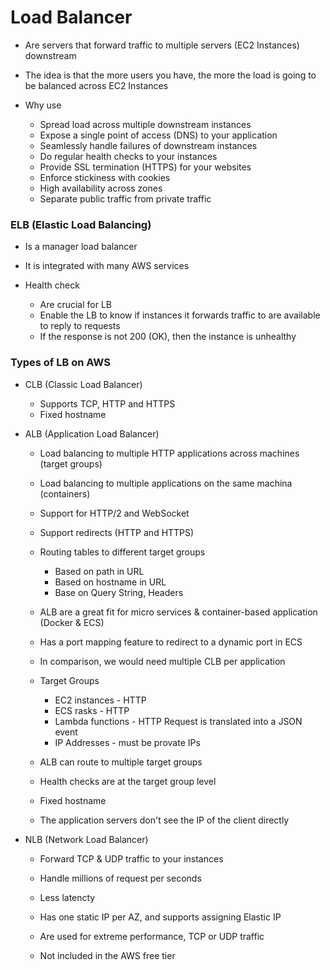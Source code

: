 # Load Balancer
  - Are servers that forward traffic to multiple servers (EC2 Instances) downstream
  - The idea is that the more users you have, the more the load is going to be balanced across EC2 Instances

  - Why use
    - Spread load across multiple downstream instances
    - Expose a single point of access (DNS) to your application
    - Seamlessly handle failures of downstream instances
    - Do regular health checks to your instances
    - Provide SSL termination (HTTPS) for your websites
    - Enforce stickiness with cookies
    - High availability across zones
    - Separate public traffic from private traffic

### ELB (Elastic Load Balancing)
  - Is a manager load balancer
  - It is integrated with many AWS services

  - Health check
    - Are crucial for LB
    - Enable the LB to know if instances it forwards traffic to are available to reply to requests
    - If the response is not 200 (OK), then the instance is unhealthy

### Types of LB on AWS

  - CLB (Classic Load Balancer)
    - Supports TCP, HTTP and HTTPS
    - Fixed hostname
  
  - ALB (Application Load Balancer)
    - Load balancing to multiple HTTP applications across machines (target groups)
    - Load balancing to multiple applications on the same machina (containers)
    - Support for HTTP/2 and WebSocket
    - Support redirects (HTTP and HTTPS)

    - Routing tables to different target groups
      - Based on path in URL
      - Based on hostname in URL
      - Base on Query String, Headers
    
    - ALB are a great fit for micro services & container-based application (Docker & ECS)
    - Has a port mapping feature to redirect to a dynamic port in ECS
    - In comparison, we would need multiple CLB per application

    - Target Groups
      - EC2 instances - HTTP
      - ECS rasks - HTTP
      - Lambda functions - HTTP Request is translated into a JSON event
      - IP Addresses - must be provate IPs

    - ALB can route to multiple target groups
    - Health checks are at the target group level

    - Fixed hostname
    - The application servers don't see the IP of the client directly

  - NLB (Network Load Balancer)
    - Forward TCP & UDP traffic to your instances
    - Handle millions of request per seconds
    - Less latencty

    - Has one static IP per AZ, and supports assigning Elastic IP
    - Are used for extreme performance, TCP or UDP traffic
    - Not included in the AWS free tier